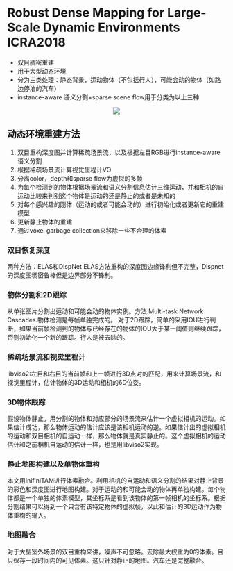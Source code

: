 # Robust Dense Mapping for Large-Scale Dynamic Environments ICRA2018

* 双目稠密重建 
* 用于大型动态环境
* 分为三类处理：静态背景，运动物体（不包括行人），可能会动的物体（如路边停泊的汽车）
* instance-aware 语义分割+sparse scene flow用于分类为以上三种

<div align="center">
<img src="https://i.loli.net/2018/06/05/5b15f8d6c5b94.png"  />
</div>

## 动态环境重建方法

1. 双目重构深度图并计算稀疏场景流，以及根据左目RGB进行instance-aware语义分割
2. 根据稀疏场景流计算视觉里程计VO
3. 分离color，depth和sparse flow为虚拟的多帧
4. 为每个检测到的物体根据场景流和语义分割信息估计三维运动，并和相机的自运动比较来判别这个物体是运动的还是静止的或者是未知的
5. 对每个感兴趣的刚体（运动的或者可能会动的）进行初始化或者更新它的重建模型
6. 更新静止物体的重建
7. 通过voxel garbage collection来移除一些不合理的体素

### 双目恢复深度

两种方法：ELAS和DispNet
ELAS方法重构的深度图边缘锋利但不完整，Dispnet的深度图稠密鲁棒但是边界部分不锋利。

### 物体分割和2D跟踪

从单张图片分割出运动和可能会动的物体实例。方法:Multi-task Network Cascades.物体检测是每帧单独完成的。
对于2D跟踪，简单的采用IOU进行判断，如果当前帧检测到的物体与已经存在的物体的IOU大于某一阈值则继续跟踪，否则初始化一个新的跟踪。行人是被去除的。

### 稀疏场景流和视觉里程计

libviso2:左目和右目的当前帧和上一帧进行3D点对的匹配，用来计算场景流，和视觉里程计，估计物体的3D运动和相机的6D位姿。

### 3D物体跟踪

假设物体静止，用分割的物体和对应部分的场景流来估计一个虚拟相机的运动。如果估计成功，那么物体运动的估计应该是该相机运动的逆。如果估计出的虚拟相机的运动和双目相机的自运动一样，那么物体就是真实静止的。这个虚拟相机的运动估计和之前相机自运动的估计一样，也是用libviso2实现。

### 静止地图构建以及单物体重构

本文用InifiniTAM进行体素融合。利用相机的自运动和语义分割的结果对静止背景的彩色和深度图进行地图构建。对于运动的和可能会动的物体再单独构建。每个物体都是一个单独的体素模型，其坐标系是看到该物体的第一帧相机的坐标系。根据分割结果可以得到一个只含有该特定物体的虚拟帧，以此和估计的3D运动作为物体重构的输入。

### 地图融合

对于大型室外场景的双目重构来讲，噪声不可忽略。去除最大权重为0的体素。且只保存一段时间内的可见体素。这只针对静止的地图。汽车还是完整融合。









